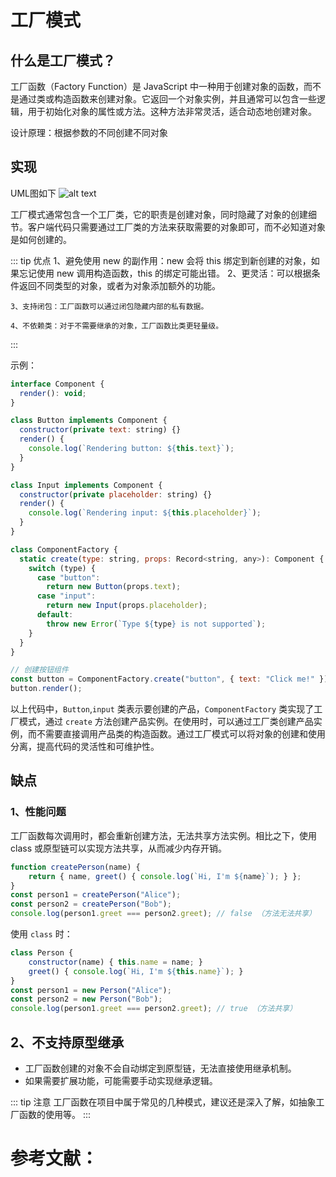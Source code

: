 # 工厂模式

## 什么是工厂模式？

工厂函数（Factory Function）是 JavaScript 中一种用于创建对象的函数，而不是通过类或构造函数来创建对象。它返回一个对象实例，并且通常可以包含一些逻辑，用于初始化对象的属性或方法。这种方法非常灵活，适合动态地创建对象。

设计原理：根据参数的不同创建不同对象

## 实现

UML图如下
![alt text](/img/JS/factoryPatternUML.png)

工厂模式通常包含一个工厂类，它的职责是创建对象，同时隐藏了对象的创建细节。客户端代码只需要通过工厂类的方法来获取需要的对象即可，而不必知道对象是如何创建的。

::: tip 优点
    1、避免使用 new 的副作用：new 会将 this 绑定到新创建的对象，如果忘记使用 new 调用构造函数，this 的绑定可能出错。
    2、更灵活：可以根据条件返回不同类型的对象，或者为对象添加额外的功能。

    3、支持闭包：工厂函数可以通过闭包隐藏内部的私有数据。

    4、不依赖类：对于不需要继承的对象，工厂函数比类更轻量级。
:::

示例：
```js
interface Component {
  render(): void;
}

class Button implements Component {
  constructor(private text: string) {}
  render() {
    console.log(`Rendering button: ${this.text}`);
  }
}

class Input implements Component {
  constructor(private placeholder: string) {}
  render() {
    console.log(`Rendering input: ${this.placeholder}`);
  }
}

class ComponentFactory {
  static create(type: string, props: Record<string, any>): Component {
    switch (type) {
      case "button":
        return new Button(props.text);
      case "input":
        return new Input(props.placeholder);
      default:
        throw new Error(`Type ${type} is not supported`);
    }
  }
}

// 创建按钮组件
const button = ComponentFactory.create("button", { text: "Click me!" });
button.render();
```

以上代码中，`Button`,`input` 类表示要创建的产品，`ComponentFactory` 类实现了工厂模式，通过 `create` 方法创建产品实例。在使用时，可以通过工厂类创建产品实例，而不需要直接调用产品类的构造函数。通过工厂模式可以将对象的创建和使用分离，提高代码的灵活性和可维护性。




## 缺点

### 1、性能问题

工厂函数每次调用时，都会重新创建方法，无法共享方法实例。相比之下，使用 class 或原型链可以实现方法共享，从而减少内存开销。

```js 
function createPerson(name) {
    return { name, greet() { console.log(`Hi, I'm ${name}`); } };
}
const person1 = createPerson("Alice");
const person2 = createPerson("Bob");
console.log(person1.greet === person2.greet); // false （方法无法共享）
```
使用 `class` 时：
```js
class Person {
    constructor(name) { this.name = name; }
    greet() { console.log(`Hi, I'm ${this.name}`); }
}
const person1 = new Person("Alice");
const person2 = new Person("Bob");
console.log(person1.greet === person2.greet); // true （方法共享）

```

## 2、不支持原型继承

- 工厂函数创建的对象不会自动绑定到原型链，无法直接使用继承机制。
- 如果需要扩展功能，可能需要手动实现继承逻辑。

::: tip 注意
工厂函数在项目中属于常见的几种模式，建议还是深入了解，如抽象工厂函数的使用等。
:::





# 参考文献：

<CustomLink title='《前端必须掌握的7种设计模式》'  href='https://juejin.cn/post/7215967453929586748?searchId=20241119111427B4F091518F009CBC2971'/>
<CustomLink title='《设计模式在前端开发中的实践（十三）——工厂模式》'  href='https://juejin.cn/post/7326080299943002152'/>